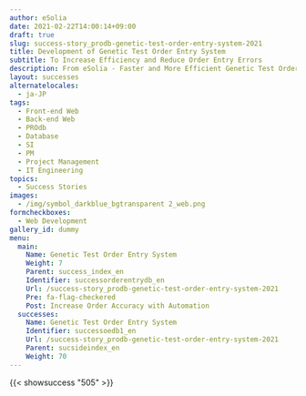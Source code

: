 ```yaml
---
author: eSolia
date: 2021-02-22T14:00:14+09:00
draft: true
slug: success-story_prodb-genetic-test-order-entry-system-2021
title: Development of Genetic Test Order Entry System
subtitle: To Increase Efficiency and Reduce Order Entry Errors
description: From eSolia - Faster and More Efficient Genetic Test Order Entry
layout: successes
alternatelocales:
  - ja-JP
tags:
  - Front-end Web
  - Back-end Web
  - PROdb
  - Database
  - SI
  - PM
  - Project Management
  - IT Engineering
topics:
  - Success Stories
images:  
  - /img/symbol_darkblue_bgtransparent 2_web.png
formcheckboxes:
  - Web Development
gallery_id: dummy
menu:
  main:
    Name: Genetic Test Order Entry System
    Weight: 7
    Parent: success_index_en
    Identifier: successorderentrydb_en
    Url: /success-story_prodb-genetic-test-order-entry-system-2021
    Pre: fa-flag-checkered
    Post: Increase Order Accuracy with Automation
  successes:
    Name: Genetic Test Order Entry System
    Identifier: successoedb1_en
    Url: /success-story_prodb-genetic-test-order-entry-system-2021
    Parent: sucsideindex_en
    Weight: 70
---
```


{{< showsuccess "505" >}}

